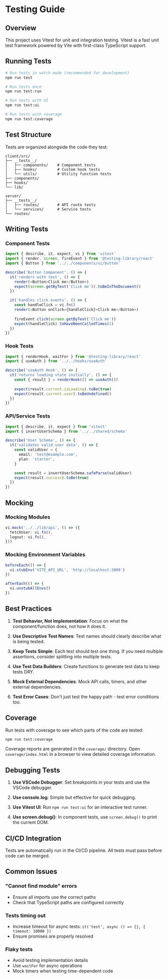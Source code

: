 # Testing Guide

## Overview

This project uses Vitest for unit and integration testing. Vitest is a fast unit test framework powered by Vite with first-class TypeScript support.

## Running Tests

```bash
# Run tests in watch mode (recommended for development)
npm run test

# Run tests once
npm run test:run

# Run tests with UI
npm run test:ui

# Run tests with coverage
npm run test:coverage
```

## Test Structure

Tests are organized alongside the code they test:

```
client/src/
├── __tests__/
│   ├── components/    # Component tests
│   ├── hooks/         # Custom hook tests
│   └── utils/         # Utility function tests
├── components/
├── hooks/
└── lib/

server/
├── __tests__/
│   ├── routes/        # API route tests
│   └── services/      # Service tests
└── routes/
```

## Writing Tests

### Component Tests

```typescript
import { describe, it, expect, vi } from 'vitest'
import { render, screen, fireEvent } from '@testing-library/react'
import { Button } from '../../components/ui/button'

describe('Button Component', () => {
  it('renders with text', () => {
    render(<Button>Click me</Button>)
    expect(screen.getByText('Click me')).toBeInTheDocument()
  })

  it('handles click events', () => {
    const handleClick = vi.fn()
    render(<Button onClick={handleClick}>Click me</Button>)
    
    fireEvent.click(screen.getByText('Click me'))
    expect(handleClick).toHaveBeenCalledTimes(1)
  })
})
```

### Hook Tests

```typescript
import { renderHook, waitFor } from '@testing-library/react'
import { useAuth } from '../../hooks/useAuth'

describe('useAuth Hook', () => {
  it('returns loading state initially', () => {
    const { result } = renderHook(() => useAuth())
    
    expect(result.current.isLoading).toBe(true)
    expect(result.current.user).toBeUndefined()
  })
})
```

### API/Service Tests

```typescript
import { describe, it, expect } from 'vitest'
import { insertUserSchema } from '../../shared/schema'

describe('User Schema', () => {
  it('validates valid user data', () => {
    const validUser = {
      email: 'test@example.com',
      plan: 'starter',
    }

    const result = insertUserSchema.safeParse(validUser)
    expect(result.success).toBe(true)
  })
})
```

## Mocking

### Mocking Modules

```typescript
vi.mock('../../lib/api', () => ({
  fetchUser: vi.fn(),
  logout: vi.fn(),
}))
```

### Mocking Environment Variables

```typescript
beforeEach(() => {
  vi.stubEnv('VITE_API_URL', 'http://localhost:3000')
})

afterEach(() => {
  vi.unstubAllEnvs()
})
```

## Best Practices

1. **Test Behavior, Not Implementation**: Focus on what the component/function does, not how it does it.

2. **Use Descriptive Test Names**: Test names should clearly describe what is being tested.

3. **Keep Tests Simple**: Each test should test one thing. If you need multiple assertions, consider splitting into multiple tests.

4. **Use Test Data Builders**: Create functions to generate test data to keep tests DRY.

5. **Mock External Dependencies**: Mock API calls, timers, and other external dependencies.

6. **Test Error Cases**: Don't just test the happy path - test error conditions too.

## Coverage

Run tests with coverage to see which parts of the code are tested:

```bash
npm run test:coverage
```

Coverage reports are generated in the `coverage/` directory. Open `coverage/index.html` in a browser to view detailed coverage information.

## Debugging Tests

1. **Use VSCode Debugger**: Set breakpoints in your tests and use the VSCode debugger.

2. **Use console.log**: Simple but effective for quick debugging.

3. **Use Vitest UI**: Run `npm run test:ui` for an interactive test runner.

4. **Use screen.debug()**: In component tests, use `screen.debug()` to print the current DOM.

## CI/CD Integration

Tests are automatically run in the CI/CD pipeline. All tests must pass before code can be merged.

## Common Issues

### "Cannot find module" errors
- Ensure all imports use the correct paths
- Check that TypeScript paths are configured correctly

### Tests timing out
- Increase timeout for async tests: `it('test', async () => {}, { timeout: 10000 })`
- Ensure promises are properly resolved

### Flaky tests
- Avoid testing implementation details
- Use `waitFor` for async operations
- Mock timers when testing time-dependent code